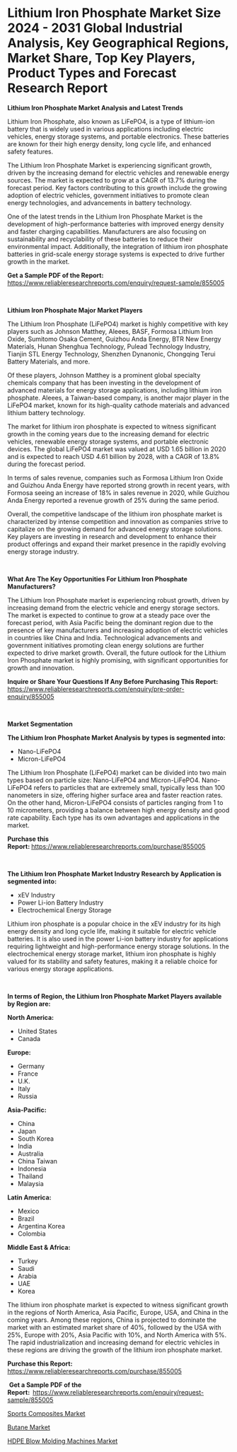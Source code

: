 <p><h1>Lithium Iron Phosphate Market Size 2024 - 2031 Global Industrial Analysis, Key Geographical Regions, Market Share, Top Key Players, Product Types and Forecast Research Report</h1></p><p><strong>Lithium Iron Phosphate Market Analysis and Latest Trends</strong></p>
<p><p>Lithium Iron Phosphate, also known as LiFePO4, is a type of lithium-ion battery that is widely used in various applications including electric vehicles, energy storage systems, and portable electronics. These batteries are known for their high energy density, long cycle life, and enhanced safety features.</p><p>The Lithium Iron Phosphate Market is experiencing significant growth, driven by the increasing demand for electric vehicles and renewable energy sources. The market is expected to grow at a CAGR of 13.7% during the forecast period. Key factors contributing to this growth include the growing adoption of electric vehicles, government initiatives to promote clean energy technologies, and advancements in battery technology.</p><p>One of the latest trends in the Lithium Iron Phosphate Market is the development of high-performance batteries with improved energy density and faster charging capabilities. Manufacturers are also focusing on sustainability and recyclability of these batteries to reduce their environmental impact. Additionally, the integration of lithium iron phosphate batteries in grid-scale energy storage systems is expected to drive further growth in the market.</p></p>
<p><strong>Get a Sample PDF of the Report:&nbsp;</strong> <a href="https://www.reliableresearchreports.com/enquiry/request-sample/855005">https://www.reliableresearchreports.com/enquiry/request-sample/855005</a></p>
<p>&nbsp;</p>
<p><strong>Lithium Iron Phosphate Major Market Players</strong></p>
<p><p>The Lithium Iron Phosphate (LiFePO4) market is highly competitive with key players such as Johnson Matthey, Aleees, BASF, Formosa Lithium Iron Oxide, Sumitomo Osaka Cement, Guizhou Anda Energy, BTR New Energy Materials, Hunan Shenghua Technology, Pulead Technology Industry, Tianjin STL Energy Technology, Shenzhen Dynanonic, Chongqing Terui Battery Materials, and more. </p><p>Of these players, Johnson Matthey is a prominent global specialty chemicals company that has been investing in the development of advanced materials for energy storage applications, including lithium iron phosphate. Aleees, a Taiwan-based company, is another major player in the LiFePO4 market, known for its high-quality cathode materials and advanced lithium battery technology. </p><p>The market for lithium iron phosphate is expected to witness significant growth in the coming years due to the increasing demand for electric vehicles, renewable energy storage systems, and portable electronic devices. The global LiFePO4 market was valued at USD 1.65 billion in 2020 and is expected to reach USD 4.61 billion by 2028, with a CAGR of 13.8% during the forecast period.</p><p>In terms of sales revenue, companies such as Formosa Lithium Iron Oxide and Guizhou Anda Energy have reported strong growth in recent years, with Formosa seeing an increase of 18% in sales revenue in 2020, while Guizhou Anda Energy reported a revenue growth of 25% during the same period.</p><p>Overall, the competitive landscape of the lithium iron phosphate market is characterized by intense competition and innovation as companies strive to capitalize on the growing demand for advanced energy storage solutions. Key players are investing in research and development to enhance their product offerings and expand their market presence in the rapidly evolving energy storage industry.</p></p>
<p>&nbsp;</p>
<p><strong>What Are The Key Opportunities For Lithium Iron Phosphate Manufacturers?</strong></p>
<p><p>The Lithium Iron Phosphate market is experiencing robust growth, driven by increasing demand from the electric vehicle and energy storage sectors. The market is expected to continue to grow at a steady pace over the forecast period, with Asia Pacific being the dominant region due to the presence of key manufacturers and increasing adoption of electric vehicles in countries like China and India. Technological advancements and government initiatives promoting clean energy solutions are further expected to drive market growth. Overall, the future outlook for the Lithium Iron Phosphate market is highly promising, with significant opportunities for growth and innovation.</p></p>
<p><strong>Inquire or Share Your Questions If Any Before Purchasing This Report:</strong> <a href="https://www.reliableresearchreports.com/enquiry/pre-order-enquiry/855005">https://www.reliableresearchreports.com/enquiry/pre-order-enquiry/855005</a></p>
<p>&nbsp;</p>
<p><strong>Market Segmentation</strong></p>
<p><strong>The Lithium Iron Phosphate Market Analysis by types is segmented into:</strong></p>
<p><ul><li>Nano-LiFePO4</li><li>Micron-LiFePO4</li></ul></p>
<p><p>The Lithium Iron Phosphate (LiFePO4) market can be divided into two main types based on particle size: Nano-LiFePO4 and Micron-LiFePO4. Nano-LiFePO4 refers to particles that are extremely small, typically less than 100 nanometers in size, offering higher surface area and faster reaction rates. On the other hand, Micron-LiFePO4 consists of particles ranging from 1 to 10 micrometers, providing a balance between high energy density and good rate capability. Each type has its own advantages and applications in the market.</p></p>
<p><strong>Purchase this Report:&nbsp;</strong><a href="https://www.reliableresearchreports.com/purchase/855005">https://www.reliableresearchreports.com/purchase/855005</a></p>
<p>&nbsp;</p>
<p><strong>The Lithium Iron Phosphate Market Industry Research by Application is segmented into:</strong></p>
<p><ul><li>xEV Industry</li><li>Power Li-ion Battery Industry</li><li>Electrochemical Energy Storage</li></ul></p>
<p><p>Lithium iron phosphate is a popular choice in the xEV industry for its high energy density and long cycle life, making it suitable for electric vehicle batteries. It is also used in the power Li-ion battery industry for applications requiring lightweight and high-performance energy storage solutions. In the electrochemical energy storage market, lithium iron phosphate is highly valued for its stability and safety features, making it a reliable choice for various energy storage applications.</p></p>
<p>&nbsp;</p>
<p><strong>In terms of Region, the Lithium Iron Phosphate Market Players available by Region are:</strong></p>
<p>
    <p> <strong> North America: </strong>
        <ul>
            <li>United States</li>
            <li>Canada</li>
        </ul>
        </p> 
    <p> <strong> Europe: </strong>
        <ul>
            <li>Germany</li>
            <li>France</li>
            <li>U.K.</li>
            <li>Italy</li>
            <li>Russia</li>
        </ul>
        </p> 
    <p> <strong> Asia-Pacific: </strong>
        <ul>
            <li>China</li>
            <li>Japan</li>
            <li>South Korea</li>
            <li>India</li>
            <li>Australia</li>
            <li>China Taiwan</li>
            <li>Indonesia</li>
            <li>Thailand</li>
            <li>Malaysia</li>
        </ul>
        </p> 
    <p> <strong> Latin America: </strong>
        <ul>
            <li>Mexico</li>
            <li>Brazil</li>
            <li>Argentina Korea</li>
            <li>Colombia</li>
        </ul>
        </p> 
    <p> <strong> Middle East & Africa: </strong>
        <ul>
            <li>Turkey</li>
            <li>Saudi</li>
            <li>Arabia</li>
            <li>UAE</li>
            <li>Korea</li>
        </ul>
    </p>
    </p>
<p><p>The lithium iron phosphate market is expected to witness significant growth in the regions of North America, Asia Pacific, Europe, USA, and China in the coming years. Among these regions, China is projected to dominate the market with an estimated market share of 40%, followed by the USA with 25%, Europe with 20%, Asia Pacific with 10%, and North America with 5%. The rapid industrialization and increasing demand for electric vehicles in these regions are driving the growth of the lithium iron phosphate market.</p></p>
<p><strong>Purchase this Report: </strong><a href="https://www.reliableresearchreports.com/purchase/855005">https://www.reliableresearchreports.com/purchase/855005</a></p>
<p>&nbsp;<strong>Get a Sample PDF of the Report:&nbsp;&nbsp;</strong><a href="https://www.reliableresearchreports.com/enquiry/request-sample/855005">https://www.reliableresearchreports.com/enquiry/request-sample/855005</a></p>
<p><strong></strong></p>
<p><p><a href="https://github.com/peachesmcdowel1/Market-Research-Report-List-1/blob/main/sports-composites-market.md">Sports Composites Market</a></p><p><a href="https://github.com/edytherolanlouisejk1miz0wig/Market-Research-Report-List-1/blob/main/butane-market.md">Butane Market</a></p><p><a href="https://view.publitas.com/reportprime-1/hdpe-blow-molding-machines-market-growth-market-trends-covid-19-impact-and-forecasts-for-period-from-2023-2030/">HDPE Blow Molding Machines Market</a></p></p>